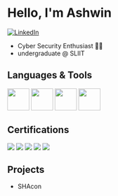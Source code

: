 
# Hello, I'm Ashwin
[![LinkedIn](https://img.shields.io/badge/-LinkedIn-0072b1?style=for-the-badge&logo=linkedin&logoColor=white)](https://www.linkedin.com/in/ashwin-sriskantha)

<ul>
  <li>Cyber Security Enthusiast 👨‍💻</li>
  <li>undergraduate @ SLIIT</li>
</ul>

## Languages & Tools

<img src="https://github.com/user-attachments/assets/a9dc8c2f-d764-45c9-b5ea-fce9d8fc1b44" width="50" height="50"/>
<img src="https://github.com/user-attachments/assets/42ed4179-4fca-4527-815e-2ca34af939d9" width="50" height="50"/>
<img src="https://github.com/user-attachments/assets/a06ddae1-715d-4d7d-850b-9055dd2248e1" width="50" height="50"/>
<img src="https://github.com/user-attachments/assets/d930f87d-7658-49e9-98be-4dcc8ff860a5" width="50" height="50"/>

## Certifications
<div>
<img src="https://img.shields.io/badge/-Introduction%20to%20Cyber%20Security-1BA0D7?&style=for-the-badge&logo=Cisco&logoColor=white" />
<img src="https://img.shields.io/badge/-Applied%20Python%20Cryptography-D42027?&style=for-the-badge&logo=EC-Council&logoColor=white" />
<img src="https://img.shields.io/badge/-Crash%20Course%20on%20Python-4285F4?&style=for-the-badge&logo=Google&logoColor=white" />
<img src="https://img.shields.io/badge/-Introduction%20to%20SQL-00274C?&style=for-the-badge&logo=University-of-Michigan&logoColor=white" />
<img src="https://img.shields.io/badge/-Python%20for%20Beginners-FFCB05?&style=for-the-badge&logo=University-of-Moratuwa&logoColor=black" />
</div>

## Projects
- SHAcon
